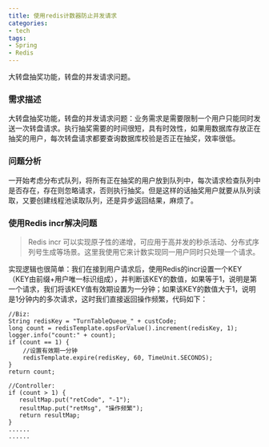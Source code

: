 ```yaml
---
title: 使用redis计数器防止并发请求
categories:
- tech
tags:
- Spring
- Redis
---
```


大转盘抽奖功能，转盘的并发请求问题。

### 需求描述

大转盘抽奖功能，转盘的并发请求问题：业务需求是需要限制一个用户只能同时发送一次转盘请求。执行抽奖需要的时间很短，具有时效性，如果用数据库存放正在抽奖的用户，每次转盘请求都要查询数据库校验是否正在抽奖，效率很低。

<!-- more -->

### 问题分析

​      一开始考虑分布式队列，将所有正在抽奖的用户放到队列中，每次请求检查队列中是否存在，存在则忽略请求，否则执行抽奖。但是这样的话抽奖用户就要从队列读取，又要创建线程池读取队列，还是异步返回结果，麻烦了。


### 使用Redis incr解决问题

> Redis incr 可以实现原子性的递增，可应用于高并发的秒杀活动、分布式序列号生成等场景。这里我使用它来计数实现同一用户同时只处理一个请求。

实现逻辑也很简单：我们在接到用户请求后，使用Redis的incr设置一个KEY（KEY由前缀+用户唯一标识组成），并判断该KEY的数值，如果等于1，说明是第一个请求，我们将该KEY值有效期设置为一分钟；如果该KEY的数值大于1，说明是1分钟内的多次请求，这时我们直接返回操作频繁，代码如下：

```
//Biz:
String redisKey = "TurnTableQueue_" + custCode;
long count = redisTemplate.opsForValue().increment(redisKey, 1);
logger.info("count:" + count);
if (count == 1) {
    //设置有效期一分钟
    redisTemplate.expire(redisKey, 60, TimeUnit.SECONDS);
} 
return count;

//Controller:
if (count > 1) {
   resultMap.put("retCode", "-1");     
   resultMap.put("retMsg", "操作频繁");
   return resultMap;
}
......
......
```
